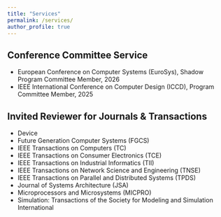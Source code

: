 ```yaml
---
title: "Services"
permalink: /services/
author_profile: true
---
```



## Conference Committee Service
- European Conference on Computer Systems (EuroSys), Shadow Program Committee Member, 2026
- IEEE International Conference on Computer Design (ICCD), Program Committee Member, 2025


## Invited Reviewer for Journals & Transactions
- Device
- Future Generation Computer Systems (FGCS)
- IEEE Transactions on Computers (TC)
- IEEE Transactions on Consumer Electronics (TCE)
- IEEE Transactions on Industrial Informatics (TII)
- IEEE Transactions on Network Science and Engineering (TNSE)
- IEEE Transactions on Parallel and Distributed Systems (TPDS)
- Journal of Systems Architecture (JSA)
- Microprocessors and Microsystems (MICPRO)
- Simulation: Transactions of the Society for Modeling and Simulation International
